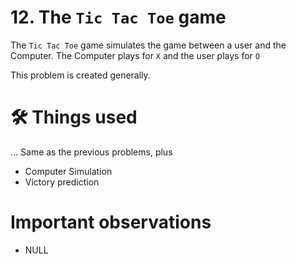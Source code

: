 # 12. The `Tic Tac Toe` game
The `Tic Tac Toe` game simulates the game between a user and the Computer. The Computer plays for `X` and the user plays for `O`

This problem is created generally.

# 🛠 Things used
... Same as the previous problems, plus
- Computer Simulation
- Victory prediction


# Important observations
- NULL
